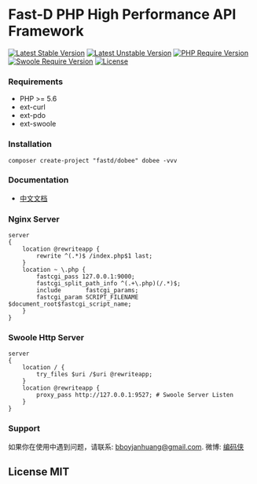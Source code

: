 # Fast-D PHP High Performance API Framework

[![Latest Stable Version](https://poser.pugx.org/fastd/fastd/v/stable)](https://packagist.org/packages/fastd/fastd) 
[![Latest Unstable Version](https://poser.pugx.org/fastd/fastd/v/unstable)](https://packagist.org/packages/fastd/fastd) 
[![PHP Require Version](https://img.shields.io/badge/php-%3E%3D5.6-8892BF.svg)](https://secure.php.net/)
[![Swoole Require Version](https://img.shields.io/badge/swoole-%3E%3D1.8-8892BF.svg)](http://www.swoole.com/)
[![License](https://poser.pugx.org/fastd/fastd/license)](https://packagist.org/packages/fastd/fastd)

### Requirements

* PHP >= 5.6
* ext-curl
* ext-pdo
* ext-swoole

### Installation

```
composer create-project "fastd/dobee" dobee -vvv
```

### Documentation

* [中文文档](docs/zh_CN/readme.md)

### Nginx Server

```
server 
{
    location @rewriteapp {
        rewrite ^(.*)$ /index.php$1 last;
    }
    location ~ \.php {
        fastcgi_pass 127.0.0.1:9000;
        fastcgi_split_path_info ^(.+\.php)(/.*)$;
        include       fastcgi_params;
        fastcgi_param SCRIPT_FILENAME $document_root$fastcgi_script_name;
    }
}
```

### Swoole Http Server

```
server 
{
    location / {
        try_files $uri /$uri @rewriteapp;
    }
    location @rewriteapp {
        proxy_pass http://127.0.0.1:9527; # Swoole Server Listen
    }
}
```

### Support

如果你在使用中遇到问题，请联系: [bboyjanhuang@gmail.com](mailto:bboyjanhuang@gmail.com). 微博: [编码侠](http://weibo.com/ecbboyjan)

## License MIT
